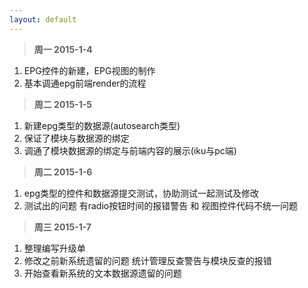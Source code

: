 ```yaml
---
layout: default
---
```


>**周一 2015-1-4**

1. EPG控件的新建，EPG视图的制作
2. 基本调通epg前端render的流程


>**周二 2015-1-5**

1. 新建epg类型的数据源(autosearch类型)
2. 保证了模块与数据源的绑定
3. 调通了模块数据源的绑定与前端内容的展示(iku与pc端)


>**周二 2015-1-6**

1. epg类型的控件和数据源提交测试，协助测试一起测试及修改
2. 测试出的问题 有radio按钮时间的报错警告 和 视图控件代码不统一问题

>**周三 2015-1-7**

1. 整理编写升级单
2. 修改之前新系统遗留的问题 统计管理反查警告与模块反查的报错
3. 开始查看新系统的文本数据源遗留的问题
